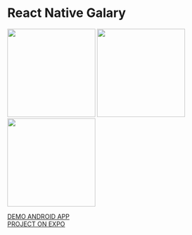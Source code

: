 # React Native Galary

<img src="./assets/video_2019-07-05_22-30-50.gif" width="200" display="inline-block"/>
<img src="./assets/video_2019-07-05_22-30-50.gif" width="200" display="inline-block"/>
<img src="./assets/video_2019-07-05_22-30-50.gif" width="200" display="inline-block"/>

[DEMO ANDROID APP](https://drive.google.com/open?id=1ywUNoLFWC8YHlOPL5R6OlB0rjq2BIGNa)  
[PROJECT ON EXPO](https://expo.io/@lowlifeboy/gallery)
